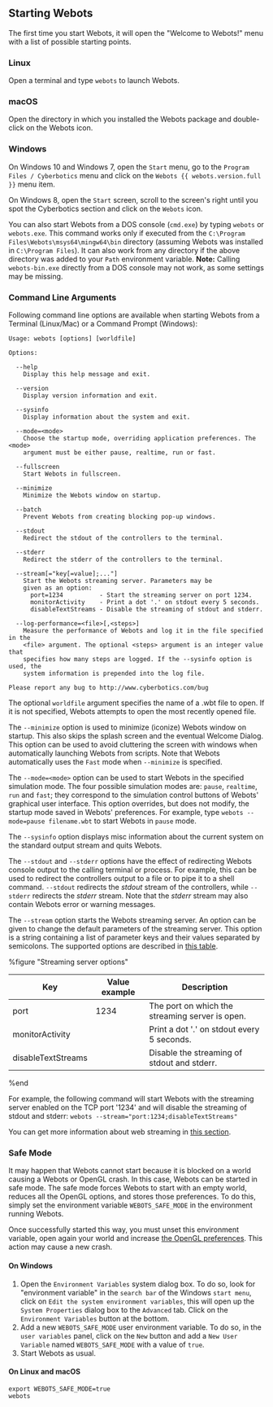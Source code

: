## Starting Webots

The first time you start Webots, it will open the "Welcome to Webots!" menu with a list of possible starting points.

### Linux

Open a terminal and type `webots` to launch Webots.

### macOS

Open the directory in which you installed the Webots package and double-click on the Webots icon.

### Windows

On Windows 10 and Windows 7, open the `Start` menu, go to the `Program Files / Cyberbotics` menu and click on the `Webots {{ webots.version.full }}` menu item.

On Windows 8, open the `Start` screen, scroll to the screen's right until you spot the Cyberbotics section and click on the `Webots` icon.

You can also start Webots from a DOS console (`cmd.exe`) by typing `webots` or `webots.exe`.
This command works only if executed from the `C:\Program Files\Webots\msys64\mingw64\bin` directory (assuming Webots was installed in `C:\Program Files`).
It can also work from any directory if the above directory was added to your `Path` environment variable.
**Note:** Calling `webots-bin.exe` directly from a DOS console may not work, as some settings may be missing.

### Command Line Arguments

Following command line options are available when starting Webots from a Terminal (Linux/Mac) or a Command Prompt (Windows):

```
Usage: webots [options] [worldfile]

Options:

  --help
    Display this help message and exit.

  --version
    Display version information and exit.

  --sysinfo
    Display information about the system and exit.

  --mode=<mode>
    Choose the startup mode, overriding application preferences. The <mode>
    argument must be either pause, realtime, run or fast.

  --fullscreen
    Start Webots in fullscreen.

  --minimize
    Minimize the Webots window on startup.

  --batch
    Prevent Webots from creating blocking pop-up windows.

  --stdout
    Redirect the stdout of the controllers to the terminal.

  --stderr
    Redirect the stderr of the controllers to the terminal.

  --stream[="key[=value];..."]
    Start the Webots streaming server. Parameters may be
    given as an option:
      port=1234          - Start the streaming server on port 1234.
      monitorActivity    - Print a dot '.' on stdout every 5 seconds.
      disableTextStreams - Disable the streaming of stdout and stderr.

  --log-performance=<file>[,<steps>]
    Measure the performance of Webots and log it in the file specified in the
    <file> argument. The optional <steps> argument is an integer value that
    specifies how many steps are logged. If the --sysinfo option is used, the
    system information is prepended into the log file.

Please report any bug to http://www.cyberbotics.com/bug
```

The optional `worldfile` argument specifies the name of a .wbt file to open.
If it is not specified, Webots attempts to open the most recently opened file.

The `--minimize` option is used to minimize (iconize) Webots window on startup.
This also skips the splash screen and the eventual Welcome Dialog.
This option can be used to avoid cluttering the screen with windows when automatically launching Webots from scripts.
Note that Webots automatically uses the `Fast` mode when `--minimize` is specified.

The `--mode=<mode>` option can be used to start Webots in the specified simulation mode.
The four possible simulation modes are: `pause`, `realtime`, `run` and `fast`; they correspond to the simulation control buttons of Webots' graphical user interface.
This option overrides, but does not modify, the startup mode saved in Webots' preferences.
For example, type `webots --mode=pause filename.wbt` to start Webots in `pause` mode.

The `--sysinfo` option displays misc information about the current system on the standard output stream and quits Webots.

The `--stdout` and `--stderr` options have the effect of redirecting Webots console output to the calling terminal or process.
For example, this can be used to redirect the controllers output to a file or to pipe it to a shell command.
`--stdout` redirects the *stdout* stream of the controllers, while `--stderr` redirects the *stderr* stream.
Note that the *stderr* stream may also contain Webots error or warning messages.

The `--stream` option starts the Webots streaming server.
An option can be given to change the default parameters of the streaming server.
This option is a string containing a list of parameter keys and their values separated by semicolons.
The supported options are described in [this table](#streaming-server-options).

%figure "Streaming server options"

| Key                | Value example | Description                                     |
| ------------------ | ------------- | ----------------------------------------------- |
| port               | 1234          | The port on which the streaming server is open. |
| monitorActivity    |               | Print a dot '.' on stdout every 5 seconds.      |
| disableTextStreams |               | Disable the streaming of stdout and stderr.     |

%end

For example, the following command will start Webots with the streaming server enabled on the TCP port '1234' and will disable the streaming of stdout and stderr: `webots --stream="port:1234;disableTextStreams"`

You can get more information about web streaming in [this section](web-streaming.md).

### Safe Mode

It may happen that Webots cannot start because it is blocked on a world causing a Webots or OpenGL crash.
In this case, Webots can be started in safe mode.
The safe mode forces Webots to start with an empty world, reduces all the OpenGL options, and stores those preferences.
To do this, simply set the environment variable `WEBOTS_SAFE_MODE` in the environment running Webots.

Once successfully started this way, you must unset this environment variable, open again your world and increase [the OpenGL preferences](preferences.md#opengl).
This action may cause a new crash.

#### On Windows

1. Open the `Environment Variables` system dialog box. To do so, look for "environment variable" in the `search bar` of the Windows `start menu`, click on `Edit the system environment variables`, this will open up the `System Properties` dialog box to the `Advanced` tab. Click on the `Environment Variables` button at the bottom.
2. Add a new `WEBOTS_SAFE_MODE` user environment variable. To do so, in the `user variables` panel, click on the `New` button and add a `New User Variable` named `WEBOTS_SAFE_MODE` with a value of `true`.
3. Start Webots as usual.

#### On Linux and macOS

```
export WEBOTS_SAFE_MODE=true
webots
```

